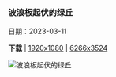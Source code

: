### 波浪板起伏的绿丘

日期：2023-03-11

**下载**  |  [1920x1080](https://cn.bing.com/th?id=OHR.SouthDownsSheep_ZH-CN8986424729_1920x1080.jpg)  |  [6266x3524](https://cn.bing.com/th?id=OHR.SouthDownsSheep_ZH-CN8986424729_UHD.jpg)

![波浪板起伏的绿丘](https://cn.bing.com/th?id=OHR.SouthDownsSheep_ZH-CN8986424729_1920x1080.jpg "南唐斯国家公园的绵羊，东萨塞克斯郡，英国 (© Slawek Staszczuk/Alamy)")

